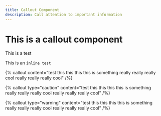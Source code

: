 ```yaml
---
title: Callout Component
description: Call attention to important information
---
```


# This is a callout component

This is a test

This is an `inline test`

{% callout content="test this this this this is something really really really cool really really really cool" /%}

{% callout type="caution" content="test this this this this is something really really really cool really really really cool" /%}

{% callout type="warning" content="test this this this this is something really really really cool really really really cool" /%}
